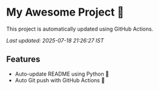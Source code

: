 # My Awesome Project 🚀

This project is automatically updated using GitHub Actions.

_Last updated: 2025-07-18 21:26:27 IST_

## Features
- Auto-update README using Python 🐍
- Auto Git push with GitHub Actions 🤖
